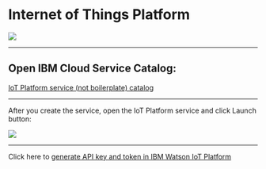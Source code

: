 # Internet of Things Platform

![](https://raw.githubusercontent.com/hovig/mic-sts-nlu-weather-tone-analyzer/master/img/iot-service-catalog.png)

<hr>

## Open IBM Cloud Service Catalog:

[IoT Platform service (not boilerplate) catalog](https://console.bluemix.net/catalog/services/internet-of-things-platform)

<hr>

After you create the service, open the IoT Platform service and click Launch button:

![](https://raw.githubusercontent.com/hovig/mic-sts-nlu-weather-tone-analyzer/master/img/iot-service-catalog.png)

<hr>

Click here to [generate API key and token in IBM Watson IoT Platform](https://developer.ibm.com/code/howtos/iot-generate-apikey-apitoken)
